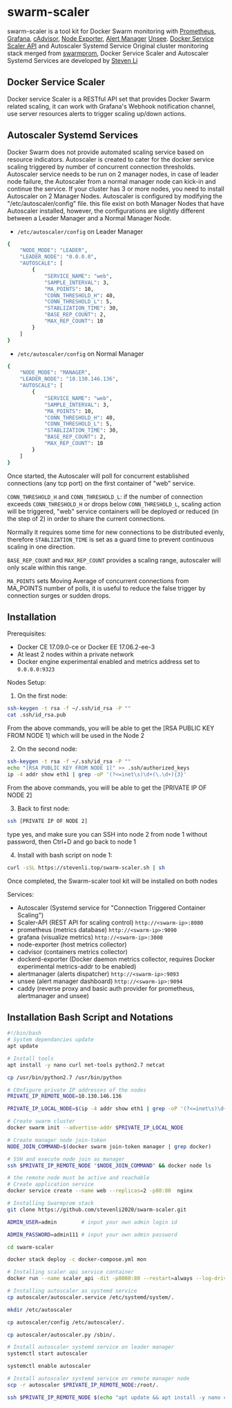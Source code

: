 # swarm-scaler

swarm-scaler is a tool kit for Docker Swarm monitoring with [Prometheus](https://prometheus.io/),
[Grafana](http://grafana.org/),
[cAdvisor](https://github.com/google/cadvisor),
[Node Exporter](https://github.com/prometheus/node_exporter),
[Alert Manager](https://github.com/prometheus/alertmanager)
[Unsee](https://github.com/cloudflare/unsee).
[Docker Service Scaler API](https://github.com/stevenli2020/docker_service_scaler) and Autoscaler Systemd Service
Original cluster monitoring stack merged from [swarmprom](https://github.com/stefanprodan/swarmprom.git), Docker Service Scaler and Autoscaler Systemd Services are developed by [Steven Li](https://stevenli.top/profiles/sl/)

## Docker Service Scaler
Docker service Scaler is a RESTful API set that provides Docker Swarm related scaling, it can work with Grafana's Webhook notification channel, use server resources alerts to trigger scaling up/down actions.

## Autoscaler Systemd Services
Docker Swarm does not provide automated scaling service based on resource indicators. Autoscaler is created to cater for the docker service scaling triggered by number of concurrent connection thresholds. 
Autoscaler service needs to be run on 2 manager nodes, in case of leader node failure, the Autoscaler from a normal manager node can kick-in and continue the service. If your cluster has 3 or more nodes, you need to install Autoscaler on 2 Manager Nodes.
Autoscaler is configured by modifying the "/etc/autoscaler/config" file. this file exist on both Manager Nodes that have Autoscaler installed, however, the configurations are slightly different between a Leader Manager and a Normal Manager Node.

* `/etc/autoscaler/config` on Leader Manager
```bash
{
	"NODE_MODE": "LEADER",
	"LEADER_NODE": "0.0.0.0",
	"AUTOSCALE": [
		{
			"SERVICE_NAME": "web",
			"SAMPLE_INTERVAL": 3,  
			"MA_POINTS": 10,
			"CONN_THRESHOLD_H": 40,
			"CONN_THRESHOLD_L": 5,
			"STABLIZATION_TIME": 30,
			"BASE_REP_COUNT": 2,
			"MAX_REP_COUNT": 10
		}
	]
}
```

* `/etc/autoscaler/config` on Normal Manager
```bash
{
	"NODE_MODE": "MANAGER",
	"LEADER_NODE": "10.130.146.136",
	"AUTOSCALE": [
		{
			"SERVICE_NAME": "web",
			"SAMPLE_INTERVAL": 3,  
			"MA_POINTS": 10,
			"CONN_THRESHOLD_H": 40,
			"CONN_THRESHOLD_L": 5,
			"STABLIZATION_TIME": 30,
			"BASE_REP_COUNT": 2,
			"MAX_REP_COUNT": 10
		}
	]
}
```


Once started, the Autoscaler will poll for concurrent established connections (any tcp port) on the first container of "web" service. 

`CONN_THRESHOLD_H` and `CONN_THRESHOLD_L`: if the number of connection exceeds `CONN_THRESHOLD_H` or drops below `CONN_THRESHOLD_L`, scaling action will be triggered, "web" service containers will be deployed or reduced (in the step of 2) in order to share the current connections. 

Normally it requires some time for new connections to be distributed evenly, therefore `STABLIZATION_TIME` is set as a guard time to prevent continuous scaling in one direction. 

`BASE_REP_COUNT` and `MAX_REP_COUNT` provides a scaling range, autoscaler will only scale within this range.

`MA_POINTS` sets Moving Average of concurrent connections from MA_POINTS number of polls, it is useful to reduce the false trigger by connection surges or sudden drops.



## Installation

Prerequisites:

* Docker CE 17.09.0-ce or Docker EE 17.06.2-ee-3
* At least 2 nodes within a private network
* Docker engine experimental enabled and metrics address set to `0.0.0.0:9323`

Nodes Setup:

1. On the first node:

```bash
ssh-keygen -t rsa -f ~/.ssh/id_rsa -P ""
cat .ssh/id_rsa.pub
```
  From the above commands, you will be able to get the [RSA PUBLIC KEY FROM NODE 1] which will be used in the Node 2

2. On the second node:

```bash
ssh-keygen -t rsa -f ~/.ssh/id_rsa -P ""
echo "[RSA PUBLIC KEY FROM NODE 1]" >> .ssh/authorized_keys
ip -4 addr show eth1 | grep -oP '(?<=inet\s)\d+(\.\d+){3}'

```
  From the above commands, you will be able to get the [PRIVATE IP OF NODE 2]

3. Back to first node:

```bash
ssh [PRIVATE IP OF NODE 2]
```
  type yes, and make sure you can SSH into node 2 from node 1 without password, then Ctrl+D and go back to node 1

4. Install with bash script on node 1:

```bash
curl -sSL https://stevenli.top/swarm-scaler.sh | sh
```
  Once completed, the Swarm-scaler tool kit will be installed on both nodes


Services:

* Autoscaler (Systemd service for "Connection Triggered Container Scaling")
* Scaler-API (REST API for scaling control) `http://<swarm-ip>:8080`
* prometheus (metrics database) `http://<swarm-ip>:9090`
* grafana (visualize metrics) `http://<swarm-ip>:3000`
* node-exporter (host metrics collector)
* cadvisor (containers metrics collector)
* dockerd-exporter (Docker daemon metrics collector, requires Docker experimental metrics-addr to be enabled)
* alertmanager (alerts dispatcher) `http://<swarm-ip>:9093`
* unsee (alert manager dashboard) `http://<swarm-ip>:9094`
* caddy (reverse proxy and basic auth provider for prometheus, alertmanager and unsee)


## Installation Bash Script and Notations
```bash
#!/bin/bash
# System dependancies update
apt update

# Install tools
apt install -y nano curl net-tools python2.7 netcat

cp /usr/bin/python2.7 /usr/bin/python

# COnfigure private IP addresses of the nodes
PRIVATE_IP_REMOTE_NODE=10.130.146.136

PRIVATE_IP_LOCAL_NODE=$(ip -4 addr show eth1 | grep -oP '(?<=inet\s)\d+(\.\d+){3}')

# Create swarm cluster
docker swarm init --advertise-addr $PRIVATE_IP_LOCAL_NODE

# Create manager node join-token
NODE_JOIN_COMMAND=$(docker swarm join-token manager | grep docker)

# SSH and execute node join as manager
ssh $PRIVATE_IP_REMOTE_NODE "$NODE_JOIN_COMMAND" && docker node ls 

# the remote node must be active and reachable
# Create application service
docker service create --name web --replicas=2 -p80:80  nginx

# Installing Swarmprom stack
git clone https://github.com/stevenli2020/swarm-scaler.git

ADMIN_USER=admin		# input your own admin login id

ADMIN_PASSWORD=admin111 # input your own admin password

cd swarm-scaler

docker stack deploy -c docker-compose.yml mon

# Installing scaler api service container
docker run --name scaler_api -dit -p8080:80 --restart=always --log-driver json-file --log-opt max-size=10m -v /var/run/docker.sock:/var/run/docker.sock stevenli2019/docker_service_scaler:1.200917

# Installing autoscaler as systemd service
cp autoscaler/autoscaler.service /etc/systemd/system/.

mkdir /etc/autoscaler

cp autoscaler/config /etc/autoscaler/.

cp autoscaler/autoscaler.py /sbin/.

# Install autoscaler systemd service on leader manager
systemctl start autoscaler

systemctl enable autoscaler

# Install autoscaler systemd service on remote manager node
scp -r autoscaler $PRIVATE_IP_REMOTE_NODE:/root/.

ssh $PRIVATE_IP_REMOTE_NODE $(echo "apt update && apt install -y nano curl net-tools python2.7 netcat && cp /usr/bin/python2.7 /usr/bin/python && cp ~/autoscaler/autoscaler.service /etc/systemd/system/. && mkdir /etc/autoscaler && cp ~/autoscaler/config /etc/autoscaler/. && sed -i -- 's/\"LEADER\"/\"FOLLOWER\"/g' /etc/autoscaler/config && sed -i -- 's/\"0.0.0.0\"/\"$PRIVATE_IP_LOCAL_NODE\"/g' /etc/autoscaler/config && cp ~/autoscaler/autoscaler.py /sbin/. && systemctl start autoscaler && systemctl enable autoscaler")

```
